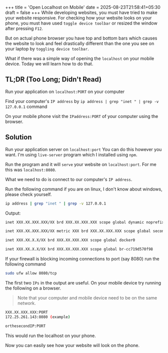 +++
title = 'Open Localhost on Mobile'
date = 2025-08-23T21:58:41+05:30
draft = false
+++
While developing websites, you must have tried to make your website responsive.
For checking how your website looks on your phone, you must have used `toggle device toolbar` or resized the window after pressing `F12`.

But on actual phone browser you have top and bottom bars which causes the website to look and feel drastically different than the one you see on your laptop by `toggling device toolbar`.

What if there was a simple way of opening the `localhost` on your mobile device.
Today we will learn how to do that.

## TL;DR (Too Long; Didn't Read)
Run your application on `localhost:PORT` on your computer

Find your computer's `IP address` by `ip address | grep "inet " | grep -v 127.0.0.1` command

On your mobile phone visit the `IPaddress:PORT` of your computer using the browser.


## Solution
Run your application server on `localhost:port`
You can do this however you want. I'm using `live-server` program which I installed using `npm`.

Run the program and it will `serve` your website on `localhost:port`.
For me this was `localhost:8080`.

What we need to do is connect to our computer's `IP address`.

Run the following command if you are on linux, I don't know about windows, please check yourself.
```bash
ip address | grep "inet " | grep -v 127.0.0.1
```

Output:
```bash
inet XXX.XX.XXX.XXX/XX brd XXX.XX.XXX.XXX scope global dynamic noprefixroute wlpXsX

inet XXX.XX.XXX.XXX/XX metric XXX brd XXX.XX.XXX.XXX scope global secondary dynamic wlpXsX

inet XXX.XX.X.X/XX brd XXX.XX.XXX.XXX scope global docker0

inet XXX.XX.X.X/XX brd XXX.XX.XXX.XXX scope global br-cc719d570f98
```

If your firewall is blocking incoming connections to port (say 8080) run the following command
```bash
sudo ufw allow 8080/tcp
```

The first two `IPs` in the output are useful. On your mobile device try running the following on a browser.

> Note that your computer and mobile device need to be on the same network.

```bash
XXX.XX.XXX.XXX:PORT
172.25.261.143:8080 (example)

orthesecondIP:PORT
```

This would run the localhost on your phone.

Now you can easily see how your website will look on the phone.

